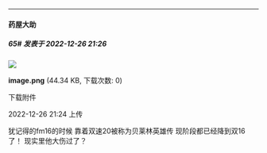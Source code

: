 

*****

####  药屋大助  
##### 65#       发表于 2022-12-26 21:26

<img src="https://img.saraba1st.com/forum/202212/26/212442p8yg19wyy1j93zw9.png" referrerpolicy="no-referrer">

<strong>image.png</strong> (44.34 KB, 下载次数: 0)

下载附件

2022-12-26 21:24 上传

犹记得的fm16的时候 靠着双速20被称为贝莱林英雄传 现阶段都已经降到双16了！ 现实里他大伤过了？

